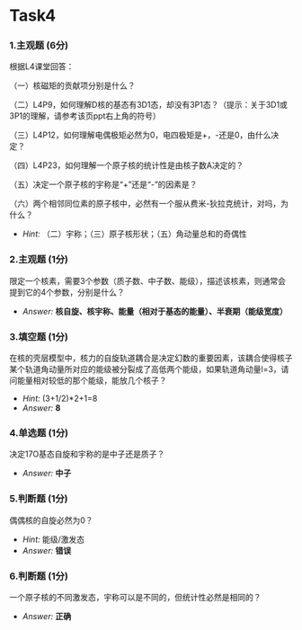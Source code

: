 # Task4

### 1.主观题 (6分)

根据L4课堂回答：

（一）核磁矩的贡献项分别是什么？

（二）L4P9，如何理解D核的基态有3D1态，却没有3P1态？（提示：关于3D1或3P1的理解，请参考该页ppt右上角的符号）

（三）L4P12，如何理解电偶极矩必然为0，电四极矩是+，-还是0，由什么决定？

（四）L4P23，如何理解一个原子核的统计性是由核子数A决定的？

（五）决定一个原子核的宇称是“+”还是“-”的因素是？

（六）两个相邻同位素的原子核中，必然有一个服从费米-狄拉克统计，对吗，为什么？

- *Hint:* （二）宇称；（三）原子核形状；（五）角动量总和的奇偶性

### 2.主观题 (1分)

限定一个核素，需要3个参数（质子数、中子数、能级），描述该核素，则通常会提到它的4个参数，分别是什么？

- *Answer:* **核自旋、核宇称、能量（相对于基态的能量）、半衰期（能级宽度）**

### 3.填空题 (1分)

在核的壳层模型中，核力的自旋轨道耦合是决定幻数的重要因素，该耦合使得核子某个轨道角动量所对应的能级被分裂成了高低两个能级，如果轨道角动量l=3，请问能量相对较低的那个能级，能放几个核子？

- *Hint:* (3+1/2)*2+1=8
- *Answer:* **8**

### 4.单选题 (1分)

决定17O基态自旋和宇称的是中子还是质子？

- *Answer:* **中子**

### 5.判断题 (1分)

偶偶核的自旋必然为0？

- *Hint:* 能级/激发态
- *Answer:* **错误**

### 6.判断题 (1分)

一个原子核的不同激发态，宇称可以是不同的，但统计性必然是相同的？

- *Answer:* **正确**
